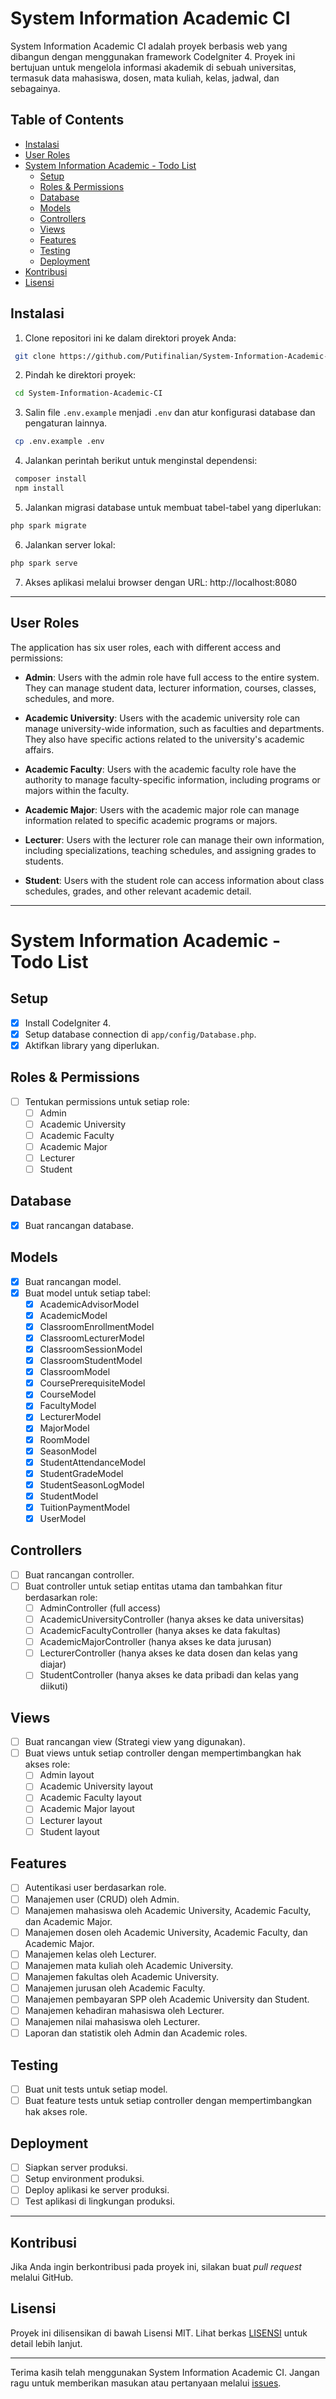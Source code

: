 # System Information Academic CI

System Information Academic CI adalah proyek berbasis web yang dibangun dengan menggunakan framework CodeIgniter 4. Proyek ini bertujuan untuk mengelola informasi akademik di sebuah universitas, termasuk data mahasiswa, dosen, mata kuliah, kelas, jadwal, dan sebagainya.

## Table of Contents
- [Instalasi](#instalasi)
- [User Roles](#user-roles)
- [System Information Academic - Todo List](#system-information-academic---todo-list)
  - [Setup](#setup)
  - [Roles & Permissions](#roles--permissions)
  - [Database](#database)
  - [Models](#models)
  - [Controllers](#controllers)
  - [Views](#views)
  - [Features](#features)
  - [Testing](#testing)
  - [Deployment](#deployment)
- [Kontribusi](#kontribusi)
- [Lisensi](#lisensi)

## Instalasi

1. Clone repositori ini ke dalam direktori proyek Anda:

```bash
 git clone https://github.com/Putifinalian/System-Information-Academic-CI.git
```

2. Pindah ke direktori proyek:

```bash
 cd System-Information-Academic-CI
```

3. Salin file `.env.example` menjadi `.env` dan atur konfigurasi database dan pengaturan lainnya.

```bash
 cp .env.example .env
```

4. Jalankan perintah berikut untuk menginstal dependensi:

```bash
 composer install
 npm install
```

5. Jalankan migrasi database untuk membuat tabel-tabel yang diperlukan:

```bash
php spark migrate
```

6. Jalankan server lokal:

```bash
php spark serve
```

7. Akses aplikasi melalui browser dengan URL: http://localhost:8080

---

## User Roles

The application has six user roles, each with different access and permissions:

- **Admin**: Users with the admin role have full access to the entire system. They can manage student data, lecturer information, courses, classes, schedules, and more.

- **Academic University**: Users with the academic university role can manage university-wide information, such as faculties and departments. They also have specific actions related to the university's academic affairs.

- **Academic Faculty**: Users with the academic faculty role have the authority to manage faculty-specific information, including programs or majors within the faculty.

- **Academic Major**: Users with the academic major role can manage information related to specific academic programs or majors.

- **Lecturer**: Users with the lecturer role can manage their own information, including specializations, teaching schedules, and assigning grades to students.

- **Student**: Users with the student role can access information about class schedules, grades, and other relevant academic detail.

---

# System Information Academic - Todo List

## Setup

- [x] Install CodeIgniter 4.
- [x] Setup database connection di `app/config/Database.php`.
- [x] Aktifkan library yang diperlukan.

## Roles & Permissions

- [ ] Tentukan permissions untuk setiap role:
  - [ ] Admin
  - [ ] Academic University
  - [ ] Academic Faculty
  - [ ] Academic Major
  - [ ] Lecturer
  - [ ] Student

## Database

- [x] Buat rancangan database.

## Models

- [x] Buat rancangan model.
- [x] Buat model untuk setiap tabel:
  - [x] AcademicAdvisorModel
  - [x] AcademicModel
  - [x] ClassroomEnrollmentModel
  - [x] ClassroomLecturerModel
  - [x] ClassroomSessionModel
  - [x] ClassroomStudentModel
  - [x] ClassroomModel
  - [x] CoursePrerequisiteModel
  - [x] CourseModel
  - [x] FacultyModel
  - [x] LecturerModel
  - [x] MajorModel
  - [x] RoomModel
  - [x] SeasonModel
  - [x] StudentAttendanceModel
  - [x] StudentGradeModel
  - [x] StudentSeasonLogModel
  - [x] StudentModel
  - [x] TuitionPaymentModel
  - [x] UserModel

## Controllers

- [ ] Buat rancangan controller.
- [ ] Buat controller untuk setiap entitas utama dan tambahkan fitur berdasarkan role:
  - [ ] AdminController (full access)
  - [ ] AcademicUniversityController (hanya akses ke data universitas)
  - [ ] AcademicFacultyController (hanya akses ke data fakultas)
  - [ ] AcademicMajorController (hanya akses ke data jurusan)
  - [ ] LecturerController (hanya akses ke data dosen dan kelas yang diajar)
  - [ ] StudentController (hanya akses ke data pribadi dan kelas yang diikuti)

## Views

- [ ] Buat rancangan view (Strategi view yang digunakan).
- [ ] Buat views untuk setiap controller dengan mempertimbangkan hak akses role:
  - [ ] Admin layout
  - [ ] Academic University layout
  - [ ] Academic Faculty layout
  - [ ] Academic Major layout
  - [ ] Lecturer layout
  - [ ] Student layout

## Features

- [ ] Autentikasi user berdasarkan role.
- [ ] Manajemen user (CRUD) oleh Admin.
- [ ] Manajemen mahasiswa oleh Academic University, Academic Faculty, dan Academic Major.
- [ ] Manajemen dosen oleh Academic University, Academic Faculty, dan Academic Major.
- [ ] Manajemen kelas oleh Lecturer.
- [ ] Manajemen mata kuliah oleh Academic University.
- [ ] Manajemen fakultas oleh Academic University.
- [ ] Manajemen jurusan oleh Academic Faculty.
- [ ] Manajemen pembayaran SPP oleh Academic University dan Student.
- [ ] Manajemen kehadiran mahasiswa oleh Lecturer.
- [ ] Manajemen nilai mahasiswa oleh Lecturer.
- [ ] Laporan dan statistik oleh Admin dan Academic roles.

## Testing

- [ ] Buat unit tests untuk setiap model.
- [ ] Buat feature tests untuk setiap controller dengan mempertimbangkan hak akses role.

## Deployment

- [ ] Siapkan server produksi.
- [ ] Setup environment produksi.
- [ ] Deploy aplikasi ke server produksi.
- [ ] Test aplikasi di lingkungan produksi.

---

## Kontribusi

Jika Anda ingin berkontribusi pada proyek ini, silakan buat _pull request_ melalui GitHub.

## Lisensi

Proyek ini dilisensikan di bawah Lisensi MIT. Lihat berkas [LISENSI](LICENSE) untuk detail lebih lanjut.

---

Terima kasih telah menggunakan System Information Academic CI. Jangan ragu untuk memberikan masukan atau pertanyaan melalui [issues](https://github.com/Putifinalian/System-Information-Academic-CI/issues).

